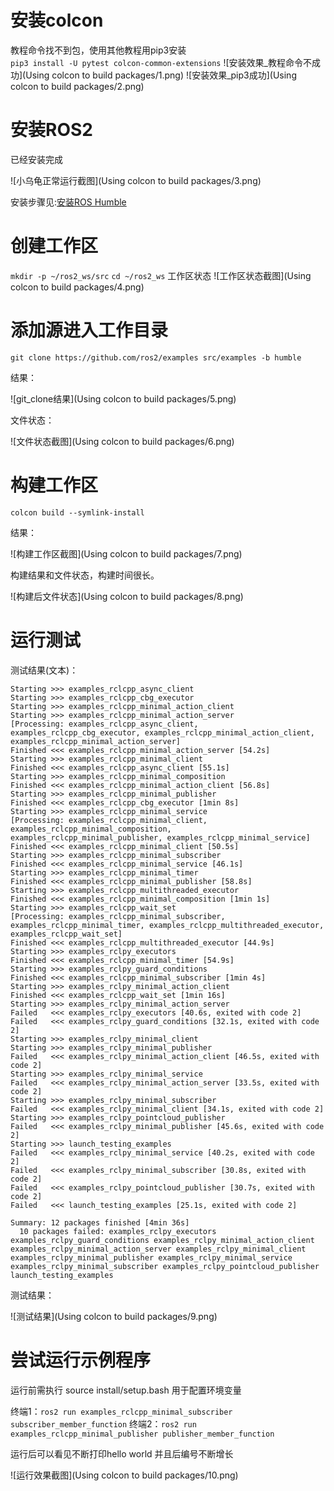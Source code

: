 # 安装colcon 
教程命令找不到包，使用其他教程用pip3安装  
`pip3 install -U pytest colcon-common-extensions`
![安装效果_教程命令不成功](Using colcon to build packages/1.png)
![安装效果_pip3成功](Using colcon to build packages/2.png)

# 安装ROS2

已经安装完成

![小乌龟正常运行截图](Using colcon to build packages/3.png)

安装步骤见:[安装ROS Humble](https://openeuler-ros-docs.readthedocs.io/en/latest/installation/install-ros-humble.html)

# 创建工作区
`mkdir -p ~/ros2_ws/src`
`cd ~/ros2_ws`
工作区状态
![工作区状态截图](Using colcon to build packages/4.png)

# 添加源进入工作目录
`git clone https://github.com/ros2/examples src/examples -b humble`

结果：

![git_clone结果](Using colcon to build packages/5.png)

文件状态：

![文件状态截图](Using colcon to build packages/6.png)


# 构建工作区
`colcon build --symlink-install`

结果：

![构建工作区截图](Using colcon to build packages/7.png)

构建结果和文件状态，构建时间很长。

![构建后文件状态](Using colcon to build packages/8.png)
	
# 运行测试
测试结果(文本)：
```
Starting >>> examples_rclcpp_async_client
Starting >>> examples_rclcpp_cbg_executor                  
Starting >>> examples_rclcpp_minimal_action_client
Starting >>> examples_rclcpp_minimal_action_server
[Processing: examples_rclcpp_async_client, examples_rclcpp_cbg_executor, examples_rclcpp_minimal_action_client, examples_rclcpp_minimal_action_server]
Finished <<< examples_rclcpp_minimal_action_server [54.2s]
Starting >>> examples_rclcpp_minimal_client
Finished <<< examples_rclcpp_async_client [55.1s]
Starting >>> examples_rclcpp_minimal_composition
Finished <<< examples_rclcpp_minimal_action_client [56.8s]
Starting >>> examples_rclcpp_minimal_publisher
Finished <<< examples_rclcpp_cbg_executor [1min 8s]
Starting >>> examples_rclcpp_minimal_service
[Processing: examples_rclcpp_minimal_client, examples_rclcpp_minimal_composition, examples_rclcpp_minimal_publisher, examples_rclcpp_minimal_service]
Finished <<< examples_rclcpp_minimal_client [50.5s]
Starting >>> examples_rclcpp_minimal_subscriber
Finished <<< examples_rclcpp_minimal_service [46.1s]
Starting >>> examples_rclcpp_minimal_timer
Finished <<< examples_rclcpp_minimal_publisher [58.8s]
Starting >>> examples_rclcpp_multithreaded_executor
Finished <<< examples_rclcpp_minimal_composition [1min 1s]
Starting >>> examples_rclcpp_wait_set
[Processing: examples_rclcpp_minimal_subscriber, examples_rclcpp_minimal_timer, examples_rclcpp_multithreaded_executor, examples_rclcpp_wait_set]
Finished <<< examples_rclcpp_multithreaded_executor [44.9s]
Starting >>> examples_rclpy_executors
Finished <<< examples_rclcpp_minimal_timer [54.9s]
Starting >>> examples_rclpy_guard_conditions
Finished <<< examples_rclcpp_minimal_subscriber [1min 4s]
Starting >>> examples_rclpy_minimal_action_client
Finished <<< examples_rclcpp_wait_set [1min 16s]
Starting >>> examples_rclpy_minimal_action_server
Failed   <<< examples_rclpy_executors [40.6s, exited with code 2]
Failed   <<< examples_rclpy_guard_conditions [32.1s, exited with code 2]
Starting >>> examples_rclpy_minimal_client
Starting >>> examples_rclpy_minimal_publisher          
Failed   <<< examples_rclpy_minimal_action_client [46.5s, exited with code 2]
Starting >>> examples_rclpy_minimal_service
Failed   <<< examples_rclpy_minimal_action_server [33.5s, exited with code 2]
Starting >>> examples_rclpy_minimal_subscriber
Failed   <<< examples_rclpy_minimal_client [34.1s, exited with code 2]
Starting >>> examples_rclpy_pointcloud_publisher
Failed   <<< examples_rclpy_minimal_publisher [45.6s, exited with code 2]
Starting >>> launch_testing_examples
Failed   <<< examples_rclpy_minimal_service [40.2s, exited with code 2]
Failed   <<< examples_rclpy_minimal_subscriber [30.8s, exited with code 2]
Failed   <<< examples_rclpy_pointcloud_publisher [30.7s, exited with code 2]
Failed   <<< launch_testing_examples [25.1s, exited with code 2]

Summary: 12 packages finished [4min 36s]
  10 packages failed: examples_rclpy_executors examples_rclpy_guard_conditions examples_rclpy_minimal_action_client examples_rclpy_minimal_action_server examples_rclpy_minimal_client examples_rclpy_minimal_publisher examples_rclpy_minimal_service examples_rclpy_minimal_subscriber examples_rclpy_pointcloud_publisher launch_testing_examples
```

测试结果：

![测试结果](Using colcon to build packages/9.png)
	

# 尝试运行示例程序
运行前需执行 source install/setup.bash 用于配置环境变量

终端1：`ros2 run examples_rclcpp_minimal_subscriber subscriber_member_function`
终端2：`ros2 run examples_rclcpp_minimal_publisher publisher_member_function`

运行后可以看见不断打印hello world 并且后编号不断增长

![运行效果截图](Using colcon to build packages/10.png)



